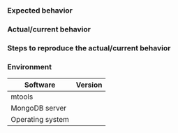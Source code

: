 <!--
  Please provide as much detail as possible to help us efficiently investigate and
  address reported issues.
-->
 
### Expected behavior
<!-- If you're describing a bug, tell us what should happen -->
<!-- If you're suggesting a change/improvement, tell us how it should work -->


### Actual/current behavior
<!-- If you're describing a bug, tell us what happens instead of the expected behavior -->
<!-- If you're suggesting a change/improvement, explain the difference from current behavior -->


### Steps to reproduce the actual/current behavior
<!-- If you're describing a bug, tell us what steps to take to reproduce your bug -->
<!-- If you're suggesting a change/improvement, explain how to reproduce the current behavior -->
<!-- Snippets of log files for testing would be helpful -->


### Environment
<!--- Include relevant details for the environment you experienced the bug in -->

| Software         | Version
| ---------------- | -------
| mtools           | 
| MongoDB server   | 
| Operating system |

